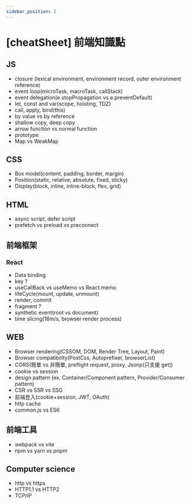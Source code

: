 ```yaml
---
sidebar_position: 2
---
```


# [cheatSheet] 前端知識點

## JS

- closure (lexical environment, environment record, outer environment reference)
- event loop(microTask, macroTask, callStack)
- event delegation(e.stopPropagation vs e.preventDefault)
- let, const and var(scope, hoisting, TDZ)
- call, apply, bind(this)
- by value vs by reference
- shallow copy, deep copy
- arrow function vs normal function
- prototype
- Map vs WeakMap

## CSS

- Box model(content, padding, border, margin)
- Position(static, relative, absolute, fixed, sticky)
- Display(block, inline, inline-block, flex, grid)

## HTML

- async script, defer script
- prefetch vs preload vs preconnect

## 前端框架

### React

- Data binding
- key ?
- useCallBack vs useMemo vs React.memo
- lifeCycle(mount, update, unmount)
- render, commit
- fragment ?
- synthetic event(root vs document)
- time slicing(16m/s, browser render process)

## WEB

- Browser rendering(CSSOM, DOM, Render Tree, Layout, Paint)
- Browser compatibility(PostCss, Autoprefixer, browserList)
- CORS(簡單 vs 非簡單, preflight request, proxy, Jsonp(只支援 get))
- cookie vs session
- design pattern (ex, Container/Component pattern, Provider/Consumer pattern)
- CSR vs SSR vs SSG
- 前端登入(cookie+session, JWT, OAuth)
- http cache
- common.js vs ES6

## 前端工具

- webpack vs vite
- npm vs yarn vs pnpm

## Computer science

- http vs https
- HTTP1.1 vs HTTP2
- TCP/IP
